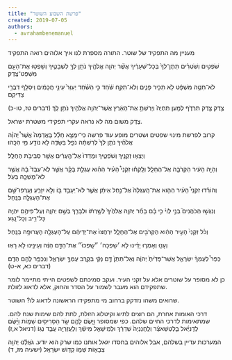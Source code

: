 ```yaml
---
title: "פרשת השבוע השוטר"
created: 2019-07-05
authors: 
  - avrahambenemanuel
---
```


מעניין מה התפקיד של שוטר. התורה מספרת לנו איך אלוהים רואה התפקיד

שֹׁפְטִ֣ים וְשֹֽׁטְרִ֗ים תִּֽתֶּן־לְךָ֙ בְּכָל־שְׁעָרֶ֔יךָ אֲשֶׁ֨ר יְהוָ֧ה אֱלֹהֶ֛יךָ נֹתֵ֥ן לְךָ֖ לִשְׁבָטֶ֑יךָ וְשָׁפְט֥וּ אֶת־הָעָ֖ם מִשְׁפַּט־צֶֽדֶק׃

לֹא־תַטֶּ֣ה מִשְׁפָּ֔ט לֹ֥א תַכִּ֖יר פָּנִ֑ים וְלֹא־תִקַּ֣ח שֹׁ֔חַד כִּ֣י הַשֹּׁ֗חַד יְעַוֵּר֙ עֵינֵ֣י חֲכָמִ֔ים וִֽיסַלֵּ֖ף דִּבְרֵ֥י צַדִּיקִֽם׃

צֶ֥דֶק צֶ֖דֶק תִּרְדֹּ֑ף לְמַ֤עַן תִּֽחְיֶה֙ וְיָרַשְׁתָּ֣ אֶת־הָאָ֔רֶץ אֲשֶׁר־יְהוָ֥ה אֱלֹהֶ֖יךָ נֹתֵ֥ן לָֽךְ׃ (דברים טז, טו-כ)

צֶדֶק משום מה לא נראה עקרי תפקידי משטרת ישראל.

קרוב לפרשת מינוי שפטים ושטרים מופע עוד פרשה כִּי־יִמָּצֵ֣א חָלָ֗ל בָּאֲדָמָה֙ אֲשֶׁר֩ יְהוָ֨ה אֱלֹהֶ֜יךָ נֹתֵ֤ן לְךָ֙ לְרִשְׁתָּ֔הּ נֹפֵ֖ל בַּשָּׂדֶ֑ה לֹ֥א נוֹדַ֖ע מִ֥י הִכָּֽהוּ׃

וְיָצְא֥וּ זְקֵנֶ֖יךָ וְשֹׁפְטֶ֑יךָ וּמָדְדוּ֙ אֶל־הֶ֣עָרִ֔ים אֲשֶׁ֖ר סְבִיבֹ֥ת הֶחָלָֽל׃

וְהָיָ֣ה הָעִ֔יר הַקְּרֹבָ֖ה אֶל־הֶחָלָ֑ל וְלָֽקְח֡וּ זִקְנֵי֩ הָעִ֨יר הַהִ֜וא עֶגְלַ֣ת בָּקָ֗ר אֲשֶׁ֤ר לֹֽא־עֻבַּד֙ בָּ֔הּ אֲשֶׁ֥ר לֹא־מָשְׁכָ֖ה בְּעֹֽל׃

וְהוֹרִ֡דוּ זִקְנֵי֩ הָעִ֨יר הַהִ֤וא אֶת־הָֽעֶגְלָה֙ אֶל־נַ֣חַל אֵיתָ֔ן אֲשֶׁ֛ר לֹא־יֵעָבֵ֥ד בּ֖וֹ וְלֹ֣א יִזָּרֵ֑עַ וְעָֽרְפוּ־שָׁ֥ם אֶת־הָעֶגְלָ֖ה בַּנָּֽחַל׃

וְנִגְּשׁ֣וּ הַכֹּהֲנִים֮ בְּנֵ֣י לֵוִי֒ כִּ֣י בָ֗ם בָּחַ֞ר יְהוָ֤ה אֱלֹהֶ֙יךָ֙ לְשָׁ֣רְת֔וֹ וּלְבָרֵ֖ךְ בְּשֵׁ֣ם יְהוָ֑ה וְעַל־פִּיהֶ֥ם יִהְיֶ֖ה כָּל־רִ֥יב וְכָל־נָֽגַע׃

וְכֹ֗ל זִקְנֵי֙ הָעִ֣יר הַהִ֔וא הַקְּרֹבִ֖ים אֶל־הֶחָלָ֑ל יִרְחֲצוּ֙ אֶת־יְדֵיהֶ֔ם עַל־הָעֶגְלָ֖ה הָעֲרוּפָ֥ה בַנָּֽחַל׃

וְעָנ֖וּ וְאָמְר֑וּ יָדֵ֗ינוּ לֹ֤א ׳שָׁפְכָה׳ ״שָֽׁפְכוּ֙״ אֶת־הַדָּ֣ם הַזֶּ֔ה וְעֵינֵ֖ינוּ לֹ֥א רָאֽוּ׃

כַּפֵּר֩ לְעַמְּךָ֨ יִשְׂרָאֵ֤ל אֲשֶׁר־פָּדִ֙יתָ֙ יְהוָ֔ה וְאַל־תִּתֵּן֙ דָּ֣ם נָקִ֔י בְּקֶ֖רֶב עַמְּךָ֣ יִשְׂרָאֵ֑ל וְנִכַּפֵּ֥ר לָהֶ֖ם הַדָּֽם׃ (דברים כא, א-ט)

כן לא מסופר על שוטרים אלא על זקני העיר. ועקב סמיכתם לשפטים הייתי מתיימר לומר שתפקידם הוא מעבר לשמור על הסדר והחוק, אלא לדאוג לזולת.

שרואים משהו נזדקק ברחוב מי מתפקידו הראשונה לדאוג לו? השוטר.

דרכי האומות אחרת, הם רוצים לתיוג וקיטלוג הזולת, לתת להם שימות שנח להם. שמתאימות לדרכי החיים שלהם. כפי שמסופר וַיָּ֧שֶׂם לָהֶ֛ם שַׂ֥ר הַסָּרִיסִ֖ים שֵׁמ֑וֹת וַיָּ֨שֶׂם לְדָֽנִיֵּ֜אל בֵּ֣לְטְשַׁאצַּ֗ר וְלַֽחֲנַנְיָה֙ שַׁדְרַ֔ךְ וּלְמִֽישָׁאֵ֣ל מֵישַׁ֔ךְ וְלַעֲזַרְיָ֖ה עֲבֵ֥ד נְגֽוֹ׃ (דניאל א,ז)

המערכות עדיין בשלהם, אבל אלוהים בחסדו יגאל אותנו כמו שרק הוא יודע. גֹּאֲלֵ֕נוּ יְהוָ֥ה צְבָא֖וֹת שְׁמ֑וֹ קְד֖וֹשׁ יִשְׂרָאֵֽל (ישעיה מז, ד)
